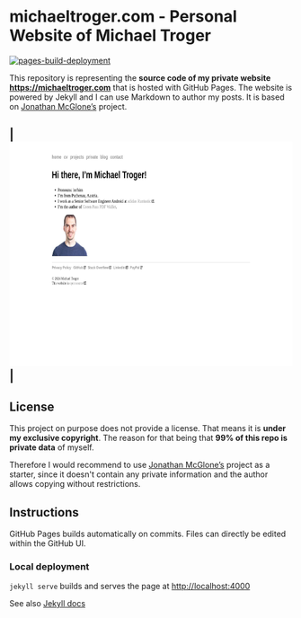 # michaeltroger.com - Personal Website of Michael Troger
[![pages-build-deployment](https://github.com/michaeltroger/michaeltroger.com/actions/workflows/pages/pages-build-deployment/badge.svg)](https://github.com/michaeltroger/michaeltroger.com/actions/workflows/pages/pages-build-deployment)

This repository is representing the **source code of my private website https://michaeltroger.com** that is hosted with GitHub Pages.
The website is powered by Jekyll and I can use Markdown to author my posts. It is based on [Jonathan McGlone’s](https://github.com/hankquinlan/hankquinlan.github.io/) project.

|<img src="screenshots/desktopPage.jpeg" height="400">|
-

## License
This project on purpose does not provide a license. That means it is **under my exclusive copyright**.
The reason for that being that **99% of this repo is private data** of myself.

Therefore I would recommend to use [Jonathan McGlone’s](https://github.com/hankquinlan/hankquinlan.github.io/) project as a starter, since it doesn't contain any private information and the author allows copying without restrictions.

## Instructions
GitHub Pages builds automatically on commits. Files can directly be edited within the GitHub UI.

### Local deployment
`jekyll serve` builds and serves the page at [http://localhost:4000](http://localhost:4000)

See also [Jekyll docs](https://jekyllrb.com/docs/usage/)
